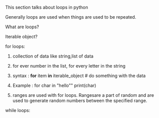 This section talks about loops in python

Generally loops are used when things are used to be repeated.

What are loops?

Iterable object?


for loops:
1. collection of data like string,list of data
2. for ever number in the list, for every letter in the string
3. syntax :
    **for** item **in** iterable_object
        # do something with the data

4. Example :
    for char in "hello""
        print(char)
5. ranges are used with for loops. Rangesare a part of random and are used to generate random numbers between the specified range.

while loops: